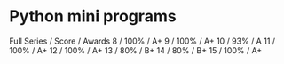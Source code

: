 # Python mini programs

Full Series / Score / Awards
8 / 100% / A+
9 / 100% / A+
10 / 93% / A
11 / 100% / A+
12 / 100% / A+
13 / 80% / B+
14 / 80% / B+
15 / 100% / A+



